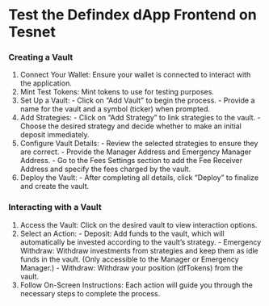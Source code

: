 # Test the Defindex dApp Frontend on Tesnet

### Creating a Vault

1.    Connect Your Wallet: Ensure your wallet is connected to interact with the application.
2.    Mint Test Tokens: Mint tokens to use for testing purposes.
3.    Set Up a Vault:
    - Click on “Add Vault” to begin the process.
    - Provide a name for the vault and a symbol (ticker) when prompted.
4.    Add Strategies:
    - Click on “Add Strategy” to link strategies to the vault.
    - Choose the desired strategy and decide whether to make an initial deposit immediately.
5.    Configure Vault Details:
    - Review the selected strategies to ensure they are correct.
    - Provide the Manager Address and Emergency Manager Address.
    - Go to the Fees Settings section to add the Fee Receiver Address and specify the fees charged by the vault.
6.    Deploy the Vault:
    - After completing all details, click “Deploy” to finalize and create the vault.

### Interacting with a Vault

1.    Access the Vault: Click on the desired vault to view interaction options.
2.    Select an Action:
    - Deposit: Add funds to the vault, which will automatically be invested according to the vault’s strategy.
    - Emergency Withdraw: Withdraw investments from strategies and keep them as idle funds in the vault. (Only accessible to the Manager or Emergency Manager.)
    - Withdraw: Withdraw your position (dfTokens) from the vault.
3.    Follow On-Screen Instructions: Each action will guide you through the necessary steps to complete the process.